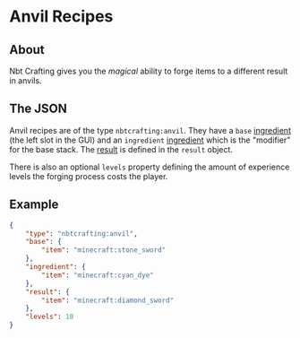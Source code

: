 # Anvil Recipes
## About
Nbt Crafting gives you the *magical* ability to forge items to a different result in anvils.

## The JSON
Anvil recipes are of the type `nbtcrafting:anvil`. They have a `base` [ingredient] \(the left slot in the GUI) and an `ingredient` [ingredient] which is the "modifier" for the base stack.
The [result] is defined in the `result` object.

There is also an optional `levels` property defining the amount of experience levels the forging process costs the player.

[ingredient]: ../../recipe-parts/ingredients/ingredients
[result]: ../../recipe-parts/results

## Example
```json
{
	"type": "nbtcrafting:anvil",
	"base": {
		"item": "minecraft:stone_sword"
	},
	"ingredient": {
		"item": "minecraft:cyan_dye"
	},
	"result": {
		"item": "minecraft:diamond_sword"
	},
	"levels": 10
}
```
